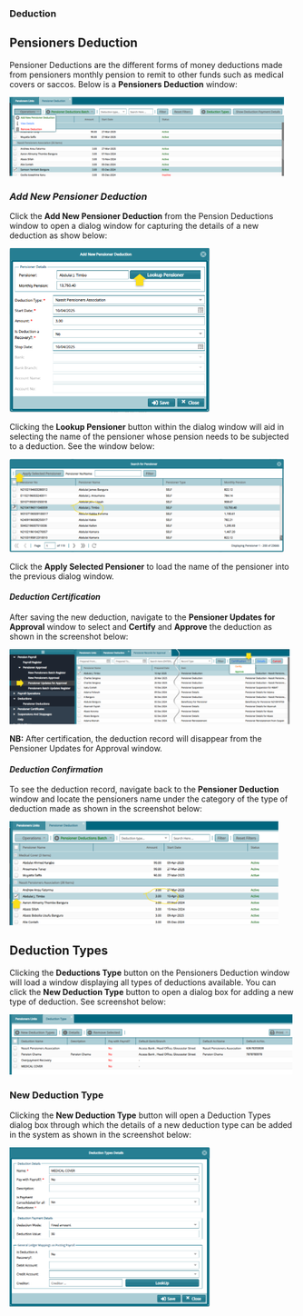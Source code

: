 
### Deduction

## Pensioners Deduction

Pensioner Deductions are the different forms of money deductions made from pensioners monthly pension to remit to other funds such as medical covers or saccos. Below is a **Pensioners Deduction** window:

<img  alt="Pensioners Deduction window" width="96%" height="auto"  class="center"  src="../.vuepress/public/pensionermedia/image45.png">


### *Add New Pensioner Deduction*

Click the **Add New Pensioner Deduction** from the Pension Deductions window to open a dialog window for capturing the details of a new deduction as show below:

<img  alt="dialog window for capturing the details of a new deduction" width="70%" height="auto"  class="center"  src="../.vuepress/public/pensionermedia/image46.png">


Clicking the **Lookup Pensioner** button within the dialog window will aid in selecting the name of the pensioner whose pension needs to be subjected to a deduction. See the window below:

<img  alt="Pensioner lookup window" width="96%" height="auto"  class="center"  src="../.vuepress/public/pensionermedia/image47.png">


Click the **Apply Selected Pensioner** to load the name of the pensioner into the previous dialog window.


#### *Deduction Certification*

After saving the new deduction, navigate to the **Pensioner Updates for Approval** window to select and **Certify** and **Approve** the deduction as shown in the screenshot below:

<img  alt="Pcertification menu button" width="98%" height="auto"  class="center"  src="../.vuepress/public/pensionermedia/image48.png">


**NB:** After certification, the deduction record will disappear from the Pensioner Updates for Approval window.


#### *Deduction Confirmation*

To see the deduction record, navigate back to the **Pensioner Deduction** window and locate the pensioners name under the category of the type of deduction made as shown in the screenshot below:

<img  alt="Deduction details tab" width="94%" height="auto"  class="center"  src="../.vuepress/public/pensionermedia/image49.png">


## Deduction Types

Clicking the **Deductions Type** button on the Pensioners Deduction window will load a window displaying all types of deductions available. You can click the **New Deduction Type** button to open a dialog box for adding a new type of deduction. See screenshot below:

<img  alt="window displaying all types of deductions available" width="99%" height="auto"  class="center"  src="../.vuepress/public/pensionermedia/image50.png">


### New Deduction Type

Clicking the **New Deduction Type** button will open a Deduction Types dialog box through which the details of a new deduction type can be added in the system as shown in the screenshot below:

<img  alt="Deduction types dialog box " width="70%" height="auto"  class="center"  src="../.vuepress/public/pensionermedia/image51.png">
